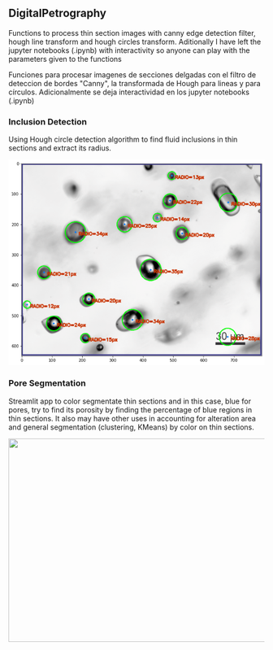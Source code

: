 ## DigitalPetrography

Functions to process thin section images with canny edge detection filter, hough line transform and hough circles transform. Aditionally I have left the jupyter notebooks (.ipynb) with interactivity so anyone can play with the parameters given to the functions

Funciones para procesar imagenes de secciones delgadas con el filtro de deteccion de bordes "Canny", la transformada de Hough para lineas y para círculos. Adicionalmente se deja interactividad en los jupyter notebooks (.ipynb)

### Inclusion Detection

Using Hough circle detection algorithm to find fluid inclusions in thin sections and extract its radius.

![Result of the circle detection filter in quartz with inclusions](resDeteccion.png)


### Pore Segmentation

Streamlit app to color segmentate thin sections and in this case, blue for pores, try to find its porosity by finding the percentage of blue regions in thin sections. It also may have other uses in accounting for alteration area and general segmentation (clustering, KMeans) by color on thin sections.

<p align="center">
<img src="/PoreSegmentation/demo_pore.gif" width="800" height="400"/>
</p>
